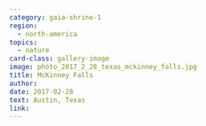 ```yaml
---
category: gaia-shrine-1
region:
  - north-america
topics:
  - nature
card-class: gallery-image
image: photo_2017_2_28_texas_mckinney_falls.jpg
title: McKinney Falls
author:
date: 2017-02-28
text: Austin, Texas
link:
---
```

